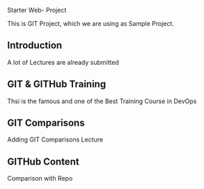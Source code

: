 Starter Web- Project

This is GIT Project, which we are using as Sample Project.

## Introduction
A lot of Lectures are already submitted

## GIT & GITHub Training
Thsi is the famous and one of the Best Training Course in DevOps

## GIT Comparisons

Adding GIT Comparisons Lecture

## GITHub Content
Comparison with Repo
